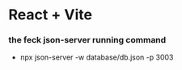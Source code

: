 # React + Vite

### the feck json-server running command
 - npx json-server -w database/db.json -p 3003